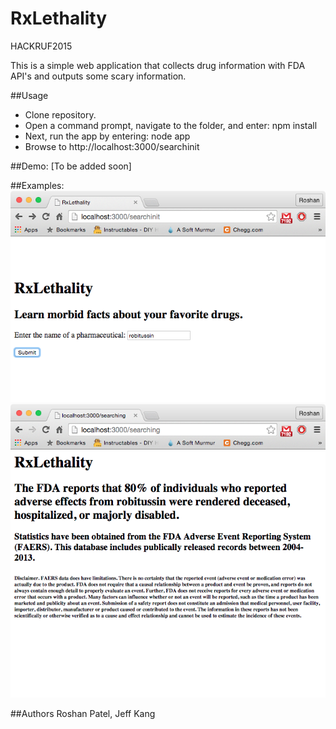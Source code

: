 RxLethality
===
HACKRUF2015

This is a simple web application that collects drug information with FDA API's and outputs some scary information.

##Usage
- Clone repository.
- Open a command prompt, navigate to the folder, and enter: npm install
- Next, run the app by entering: node app
- Browse to http://localhost:3000/searchinit

##Demo:
[To be added soon]


##Examples:
![](https://github.com/rshnn/RxLethality/blob/master/screenshots/motrin_1.png?raw=true "Motrin")
![](https://github.com/rshnn/RxLethality/blob/master/screenshots/motrin_2.png?raw=true "Motrin")



##Authors
Roshan Patel, 
Jeff Kang
